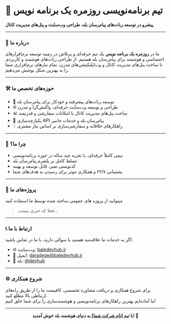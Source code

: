# 🚀 تیم برنامه‌نویسی روزمره یک برنامه نویس

**پیشرو در توسعه ربات‌های پیام‌رسان بله، طراحی وب‌سایت و پنل‌های مدیریت کانال**  

---  

### 🎯 درباره ما  

ما در **روزمره یک برنامه نویس** یک تیم حرفه‌ای و پرتلاش در زمینه توسعه نرم‌افزارهای اختصاصی و هوشمند برای پیام‌رسان بله هستیم. از طراحی ربات‌های هوشمند و کاربردی تا ساخت پنل‌های مدیریت کانال و وب‌اپلیکیشن‌های مدرن، تمام نیازهای نرم‌افزاری شما را به بهترین شکل پوشش می‌دهیم.  

---  

### 🛠️ حوزه‌های تخصص ما  

- 🤖 توسعه ربات‌های پیشرفته و خودکار برای پیام‌رسان بله  
- 🌐 طراحی و توسعه وب‌سایت حرفه‌ای، واکنش‌گرا و مدرن  
- 📊 ساخت پنل‌های مدیریت کانال با امکانات سفارشی و قدرتمند  
- 🔗 یکپارچه‌سازی API پیام‌رسان بله و خدمات جانبی  
- 💡 راهکارهای خلاقانه و سفارشی‌سازی بر اساس نیاز مشتری  

---  

### 🚩 چرا ما؟  

- تیمی کاملاً حرفه‌ای، با تجربه چند ساله در حوزه برنامه‌نویسی  
- تسلط کامل بر پلتفرم پیام‌رسان بله  
- کدنویسی تمیز، قابل توسعه و بهینه  
- پشتیبانی ۲۴/۷ و همکاری موثر برای رسیدن به هدف‌های شما  

---  

### 📁 پروژه‌های ما  

میتوانید از پروژه های عمومی ساخته شده توسط ما استفاده کنید

> فعلا که خبری نیست...

---  

### 📞 ارتباط با ما  

اگر به خدمات ما علاقه‌مند هستید یا سوالی دارید، با ما در تماس باشید:  
- 🌐 وب‌سایت: [baledevhub.ir](https://baledevhub.ir)  
- 📧 ایمیل: daradege@baledevhub.ir
- 📱 بله: [@devhub](https://ble.ir/devhub)  

---  

### ⚙️ شروع همکاری  

برای شروع همکاری و دریافت مشاوره تخصصی، کافیست ما را از طریق راه‌های ارتباطی بالا مطلع کنید.  
ما آماده‌ایم بهترین راهکارهای برنامه‌نویسی و هوشمندسازی را برای شما خلق کنیم!  

---  

<p align="center">  
  <strong>با تیم <a href="https://yourcompany.ir">[نام شرکت شما]</a> به دنیای هوشمند بله خوش آمدید! 🌟</strong>  
</p>  
